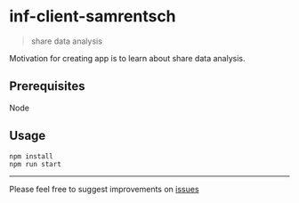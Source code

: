 # inf-client-samrentsch

> share data analysis

Motivation for creating app is to learn about share data analysis.

## Prerequisites

Node

## Usage

```
npm install
npm run start
```
---

Please feel free to suggest improvements on [issues](https://github.com/mattcam/tfjs_xor_example/issues)
